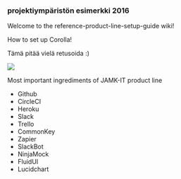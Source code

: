 ### projektiympäristön esimerkki  2016














Welcome to the reference-product-line-setup-guide wiki!

How to set up Corolla!

Tämä pitää vielä retusoida :)

![](http://www.n4s.fi/2015magazine/article9/images/corolla.jpg)

Most important ingrediments of JAMK-IT product line

  * Github
  * CircleCI
  * Heroku
  * Slack
  * Trello
  * CommonKey
  * Zapier
  * SlackBot
  * NinjaMock
  * FluidUI
  * Lucidchart
